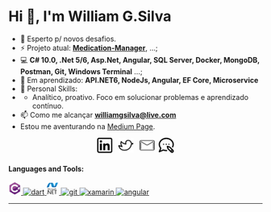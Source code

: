 ###
<h1 align="left">Hi 👋, I'm William G.Silva</h1>
<!-- <h3 align="left">FullStack Developer</h3> -->
<!--👨🏻‍💻 FullStack Developer 👨🏻‍💻-->  

<!-- <img align="right" height="80" src="https://github.com/wayou/t-rex-runner/blob/gh-pages/assets/screenshot.gif"/> -->

- 🚀 Esperto p/ novos desafios.   
- ⚡ Projeto atual: <a href="https://github.com/William-io/Medication-Manager" target="_blank"><b>Medication-Manager</b></a>,   ...; <!--Trabalho atual-->
- 💻 **C# 10.0, .Net 5/6, Asp.Net, Angular, SQL Server, Docker, MongoDB, Postman, Git, Windows Terminal** ...;  <!--tecnologia atual-->
- 📘 Em aprendizado: **API.NET6, NodeJs, Angular, EF Core, Microservice <!--UIKit, React, TypeScript, Context/Forms,-->**    
- 💬 Personal Skills: 
- - Analítico, proativo. Foco em solucionar problemas e aprendizado contínuo. 
- 📫 Como me alcançar **williamgsilva@live.com**  
- Estou me aventurando na [Medium Page](https://medium.com/@william-io). 


<p align='center'>
<a href="https://www.linkedin.com/in/william-io/"><img height="30" src="https://github.com/William-io/store-orders/blob/main/StoreApp/src/assets/img/linkedin.png?raw=true"></a>&nbsp;&nbsp;
<a href="https://twitter.com/William__io"><img height="30" src="https://github.com/William-io/store-orders/blob/main/StoreApp/src/assets/img/twitter.png?raw=true"></a>&nbsp;&nbsp;
<a href="mailto:williamgsilva@live.com"><img height="30" src="https://github.com/William-io/store-orders/blob/main/StoreApp/src/assets/img/mail.png?raw=true"></a>&nbsp;
<a href="https://t.me/William_io/"><img height="30" src="https://github.com/William-io/store-orders/blob/main/StoreApp/src/assets/img/blog.png?raw=true"></a>
</p>

<!--<a href="https://www.linkedin.com/in/william-io/" target="_blank"> <img src="https://img.shields.io/badge/linkedin-%230077B5.svg?&style=for-the-badge&logo=linkedin&logoColor=white" /></a>](url)-->



<h4 align="left">Languages and Tools:</h4>
<p align="left"> <a href="https://www.w3schools.com/cs/" target="_blank"> <img src="https://raw.githubusercontent.com/devicons/devicon/master/icons/csharp/csharp-original.svg" alt="csharp" width="25" height="25"/> </a> <a href="https://dart.dev" target="_blank"> <img src="https://www.vectorlogo.zone/logos/dartlang/dartlang-icon.svg" alt="dart" width="25" height="25"/> </a> <a href="https://dotnet.microsoft.com/" target="_blank"> <img src="https://raw.githubusercontent.com/devicons/devicon/master/icons/dot-net/dot-net-original-wordmark.svg" alt="dotnet" width="25" height="25"/> </a> <a href="https://git-scm.com/" target="_blank"> <img src="https://www.vectorlogo.zone/logos/git-scm/git-scm-icon.svg" alt="git" width="25" height="25"/> 
<a href="https://dotnet.microsoft.com/apps/xamarin" target="_blank"> <img src="https://raw.githubusercontent.com/detain/svg-logos/780f25886640cef088af994181646db2f6b1a3f8/svg/xamarin.svg" alt="xamarin" width="25" height="25"/> </a> 
<a href="https://angular.io" target="_blank"> <img src="https://angular.io/assets/images/logos/angular/angular.svg" alt="angular" width="25" height="25"/> </a></p>

---


<!-- ### my Stats
![Anurag's GitHub stats](https://github-readme-stats.vercel.app/api?username=William-io&show_icons=true) -->





